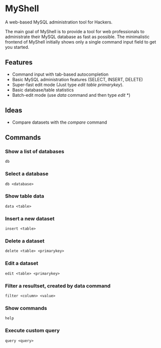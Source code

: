 MyShell
=======

A web-based MySQL administration tool for Hackers. 

The main goal of MyShell is to provide a tool for web professionals to administrate their MySQL database as fast as possible. The minimalistic frontend of MyShell initially shows only a single command input field to get you started.

Features
----

* Command input with tab-based autocompletion
* Basic MySQL administration features (SELECT, INSERT, DELETE)
* Super-fast edit mode (Just type _edit_ _table_ _primarykey_).
* Basic database/table statistics
* Batch-edit mode (use _data_ command and then type _edit_ *)

Ideas
----

* Compare datasets with the _compare_ command

Commands
----

### Show a list of databases

    db

### Select a database

    db <database>

### Show table data

    data <table>

### Insert a new dataset

    insert <table>

### Delete a dataset

    delete <table> <primarykey>

### Edit a dataset

    edit <table> <primarykey>

### Filter a resultset, created by data command

    filter <column> <value>

### Show commands

    help

### Execute custom query

    query <query>
